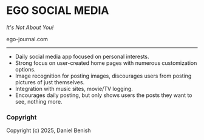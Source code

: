 # **EGO SOCIAL MEDIA**

*It's Not About You!*

ego-journal.com

---

- Daily social media app focused on personal interests.  
- Strong focus on user-created home pages with numerous customization options.  
- Image recognition for posting images, discourages users from posting pictures of just themselves.  
- Integration with music sites, movie/TV logging.  
- Encourages daily posting, but only shows users the posts they want to see, nothing more.

### Copyright

Copyright (c) 2025, Daniel Benish
